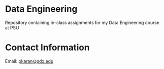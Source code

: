 # Data Engineering

Repository containing in-class assignments for my Data Engineering course at PSU

# Contact Information
Email: pkaran@pdx.edu
